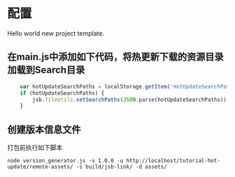 # 配置
Hello world new project template.

## 在main.js中添加如下代码，将热更新下载的资源目录加载到Search目录
```js
    var hotUpdateSearchPaths = localStorage.getItem('HotUpdateSearchPaths');
    if (hotUpdateSearchPaths) {
        jsb.fileUtils.setSearchPaths(JSON.parse(hotUpdateSearchPaths));
    }
```
## 创建版本信息文件
打包前执行如下脚本
```shell script
node version_generator.js -v 1.0.0 -u http://localhost/tutorial-hot-update/remote-assets/ -s build/jsb-link/ -d assets/
```

